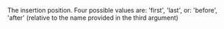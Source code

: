 The insertion position. Four possible values are:
'first', 'last', or: 'before', 'after' (relative to the name provided in the third argument)
